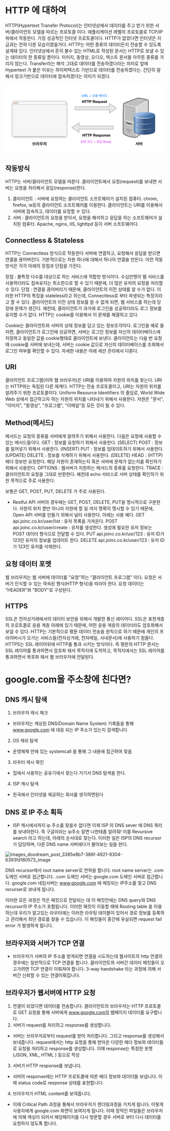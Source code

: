 # HTTP 에 대하여
HTTP(Hypertext Transfer Protocol)는 인터넷상에서 데이터를 주고 받기 위한 서버/클라이언트 모델을 따르는 프로토콜 이다. 애플리케이션 레벨의 프로토콜로 TCP/IP위에서 작동한다.
가장 성공적인 인터넷 프로토콜이다. HTTP가 없었다면 인터넷은 지금과는 전혀 다른 모습이였을거다.
HTTP는 어떤 종류의 데이터든지 전송할 수 있도록 설계돼 있다. 인터넷상에서 흔히 볼수 있는 HTML로 작성된 문서는 HTTP로 보낼 수 있는 데이터의 한 종류일 뿐이다. 이미지, 동영상, 오디오, 텍스트 문서들 아무튼 종류를 가리지 않는다.
Transfer라는 해석 그대로 데이터를 전송하겠다라는 의미로 앞에 Hypertext 가 붙은 이유는 하이퍼텍스트 기반으로 데이터를 전송하겠다는. 간단히 말해서 링크기반으로 데이터에 접속하겠다는 의미가 되겠다.

![httpfull](https://github.com/jun111haha/TIL/blob/main/img/http-full-structure.png)

## 작동방식
HTTP는 서버/클라이언트 모델을 따른다. 클라이언트에서 요청(request)를 보내면 서버는 요청을 처리해서 응답(response)한다.
1. 클라이언트 : 서버에 요청하는 클라이언트 소프트웨어가 설치된 컴퓨터. chrom, firefox, ie등의 클라이언트 소프트웨어를 이용한다. 클라이언트는 URI를 이용해서 서버에 접속하고, 데이터를 요청할 수 있다.
2. 서버 : 클라이언트의 요청을 받아서, 요청을 해석하고 응답을 하는 소프트웨어가 설치된 컴퓨터. Apache, nginx, IIS, lighttpd 등이 서버 소프트웨어다.

## Connectless & Stateless
HTTP는 Connectless 방식으로 작동한다 서버에 연결하고, 요청해서 응답을 받으면 연결을 끊어버린다. 기본적으로는 자원 하나에 대해서 하나의 연결을 만든다. 이런 작동방식은 각각 아래의 장점과 단점을 가진다.

장점 : 불특정 다수를 대상으로 하는 서비스에 적합한 방식이다. 수십만명이 웹 서비스를 사용하더라도 접속유지는 최소한으로 할 수 있기 때문에, 더 많은 유저의 요청을 처리할 수 있다.
단점 : 연결을 끊어버리기 때문에, 클라이언트의 이전 상태를 알 수가 없다. 이러한 HTTP의 특징을 stateless라고 하는데, Connectless로 부터 파생되는 특징이라고 할 수 있다. 클라이언트의 이전 상태 정보를 알 수 없게 되면, 웹 서비스를 하는데 당장에 문제가 생긴다. 예컨데, 클라이언트가 과거에 로그인을 성공하더라도 로그 정보를 유지할 수가 없다. HTTP는 cookie를 이용해서 이 문제를 해결하고 있다.

Cookie는 클라이언트와 서버의 상태 정보를 담고 있는 정보조각이다. 로그인을 예로 들자면, 클라이언트가 로그인에 성공하면, 서버는 로그인 정보를 자신의 데이터베이스에 저장하고 동일한 값을 cookie형태로 클라이언트에 보낸다. 클라이언트는 다음 번 요청때 cookie를 서버에 보내는데, 서버는 cookie 값으로 자신의 데이터베이스를 조회해서 로그인 여부를 확인할 수 있다. 자세한 내용은 아래 세션 관리에서 다룬다.

## URI
클라이언트 프로그램(이하 웹 브라우저)은 URI를 이용하여 자원의 위치를 찾는다. URI는 HTTP와는 독립된 다른 체계다. HTTP는 전송 프로토콜이고, URI는 자원의 위치를 알려주기 위한 프로토콜이다. Uniform Resource Identifiers 의 줄임로, World Wide Web 상에서 접근하고자 하는 자원의 위치를 나타내기 위해서 사용한다. 자원은 "문서", "이미지", "동영상", "프로그램", "이메일"등 모든 것이 될 수 있다.

## Method(메서드)
메서드는 요청의 종류를 서버에게 알려주기 위해서 사용한다. 다음은 요청에 사용할 수 있는 메서드들이다.
GET : 정보를 요청하기 위해서 사용한다. (SELECT)
POST : 정보를 밀어넣기 위해서 사용한다. (INSERT)
PUT : 정보를 업데이트하기 위해서 사용한다. (UPDATE)
DELETE : 정보를 삭제하기 위해서 사용한다. (DELETE)
HEAD : (HTTP)헤더 정보만 요청한다. 해당 자원이 존재하는지 혹은 서버에 문제가 없는지를 확인하기 위해서 사용한다.
OPTIONS : 웹서버가 지원하는 메서드의 종류를 요청한다.
TRACE : 클라이언트의 요청을 그대로 반환한다. 예컨데 echo 서비스로 서버 상태를 확인하기 위한 목적으로 주로 사용한다.

보통은 GET, POST, PUT, DELETE 가 주로 사용된다.
- Restful API 서버의 경우에는 GET, POST, DELETE, PUT을 명시적으로 구분한다. 자원의 위치 뿐만 아니라 자원에 할 일 까지 명확히 명시할 수 있기 때문에, Open API 서버를 만들기 위해서 널리 사용한다. 아래는 사용 예다.
GET api.joinc.co.kr/user/list : 유저 목록을 가져온다.
POST api.joinc.co.kr/user/create : 유저를 생성한다. 생성에 필요한 유저 정보는 POST 데이터 형식으로 전달할 수 있다.
PUT api.joinc.co.kr/usr/123 : 유저 ID가 123인 유저의 정보를 업데이트 한다.
DELETE api.joinc.co.kr/user/123 : 유저 ID가 123인 유저를 삭제한다.

## 요청 데이터 포멧
웹 브라우저는 웹 서버에 데이터를 "요청"하는 "클라이언트 프로그램" 이다. 요청은 서버가 인식할 수 있는 약속된 형식(HTTP 형식)을 따라야 한다.
요청 데이터는 "HEADER"와 "BODY"로 구성된다.

## HTTPS
SSL은 전자상거래에서의 데이터 보안을 위해서 개발한 통신 레이어다. SSL은 표현계층의 프로토콜로 응용 계층 아래에 있기 때문에, 어떤 응용 계층의 데이터라도 암호화해서 보낼 수 있다.
HTTP는 기본적으로 평문 데이터 전송을 원칙으로 하기 때문에 개인의 프라이버시가 오가는 서비스들(전자상거래, 전자메일, 사내문서)에 사용하기 힘들다. HTTPS는 SSL 레이어위에 HTTP를 통과 시키는 방식이다. 즉 평문의 HTTP 문서는 SSL 레이어를 통과하면서 암호화 돼서 목적지에 도착하고, 목적지에서는 SSL 레이어를 통과하면서 복호화 돼서 웹 브라우저에 전달된다.

# google.com을 주소창에 친다면?
## DNS 캐시 탐색
1. 브라우저 캐시 체크
- 브라우저는 캐싱된 DNS(Domain Name System) 기록들을 통해 www.google.com 에 대응 되는 IP 주소가 있는지 검색합니다
2. OS 캐쉬 탐색
- 운영체제 안에 있는 systemcall 을 통해 그 내용에 접근하여 찾음
3. 라우터 캐시 확인
- 집에서 사용하는 공유기에서 찾는다 거기서 DNS 탐색을 한다.
4. ISP 캐시 탐색
- 한국에서 인터넷을 제공하는 회사를 생각하면된다

## DNS 로 IP 주소 획득
- ISP 캐시에서까지 ip 주소를 찾을수 없다면 이제 ISP 의 DNS sever 에 DNS 쿼리를 보내야한다. 즉 구글이라는 ip주소 알면 나한테좀 알려줘! 
이를 Revursive search 라고 하는데, 아래의 순서대로 찾는다. 이러한 일은 ISP의 DNS recursor 가 담당하며, 다른 DNS name 서버에다가 물어보는 일을 한다.

![images_doodream_post_3385e8b7-386f-4921-9304-6393fd180573_image](https://user-images.githubusercontent.com/59434443/226158184-ec610f06-2c8f-4ae4-b040-99b3ced83adf.png)

DNS recursor에서 root name server로 연락을 합니다. root name server는 .com 도메인 서버로 접근합니다. .com 도메인 서버는 google.com 도메인 서버로 접근합니다. google.com 네임서버는 www.google.com 에 매칭되는 IP주소를 찾고 DNS recurser로 보내게 됩니다.

이러한 모든 과정은 작은 패킷으로 전달되는 데 이 패킷안에는 DNS query와 DNS recursor의 IP 주소가 포함됩니다. 이러한 패킷이 이동할 때에 Routing table 을 이용하는데 우리가 알고있는 라우터에는 이러한 라우팅 테이블이 있어서 경로 정보를 등록하고 관리해서 최단 경로를 찾을 수 있습니다. 이 패킷들이 중간에 유실되면 request fail error 가 발생하게 됩니다.

## 브라우저와 서버가 TCP 연결 
- 브라우저가 서버의 IP 주소를 받게되면 연결을 시도하는데 웹사이트의 http 연결의 경우에는 일반적으로 TCP 연결을 합니다.
클라이언트와 서버간 데이터 패킷들이 오고가려면 TCP 연결이 이뤄져야 합니다. 3-way handshake 라는 과정에 의해 서버간 신뢰할 수 있는 연결이뤄집니다.

## 브라우저가 웹서버에 HTTP 요청
1. 연결이 되었다면 데이터를 전송합니다. 클라이언트의 브라우저는 HTTP 프로토콜로 GET 요청을 통해 서버에게 www.google.com의 웹페이지 데이터를 요구합니다.
2. 서버가 request를 처리하고 response를 생성합니다.
- 서버는 브라우저로부터 request를 받아 처리합니다. 그리고 response를 생성해서 보내줍니다. request에서는 http 요청을 통해 받아온 다양한 헤더 정보와 데이터들로 요청을 처리하고 response를 생성합니다. 이때 response는 특정한 포멧 (JSON, XML, HTML ) 등으로 작성
3. 서버가 HTTP response를 보냅니다.
- 서버의 response에는 HTTP 프로토콜에 따른 헤더 정보와 데이터들 보냅니다. 이때 status code로 response 상태를 표현합니다.
4. 브라우저가 HTML content를 보여줍니다.
- 이때 Critical Path 과정을 통해서 브라우저가 렌더링과정을 거치게 됩니다. 이렇게 사용자에게 google.com 화면이 보여지게 됩니다. 이때 정적인 파일들은 브라우저에 의해 캐싱이 되어서 해당페이지를 다시 방문할 경우 서버로 부터 다시 데이터를 요청하지 않도록 합니다.
